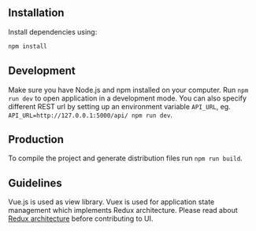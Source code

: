 ## Installation
Install dependencies using:
```bash
npm install
```

## Development
Make sure you have Node.js and npm installed on your computer. Run `npm run dev` to open application in a development mode.
You can also specify different REST url by setting up an environment variable `API_URL`, eg. `API_URL=http://127.0.0.1:5000/api/ npm run dev`.

## Production
To compile the project and generate distribution files run `npm run build`.

## Guidelines
Vue.js is used as view library. Vuex is used for application state management which implements Redux architecture.
Please read about [Redux architecture](https://vuex.vuejs.org/en/intro.html) before contributing to UI.
